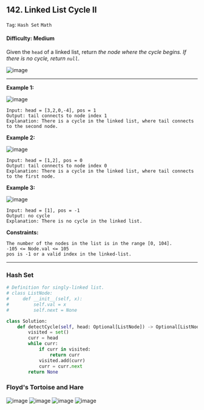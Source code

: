 ## 142. Linked List Cycle II

```Tag```: ```Hash Set``` ```Math```

#### Difficulty: Medium

Given the ```head``` of a linked list, return _the node where the cycle begins. If there is no cycle, return ```null```_.

![image](https://user-images.githubusercontent.com/35042430/210283133-57767f64-e80a-4ccf-a7ef-613d1465721b.png)

---

__Example 1:__

![image](https://assets.leetcode.com/uploads/2018/12/07/circularlinkedlist.png)
```
Input: head = [3,2,0,-4], pos = 1
Output: tail connects to node index 1
Explanation: There is a cycle in the linked list, where tail connects to the second node.
```

__Example 2:__

![image](https://assets.leetcode.com/uploads/2018/12/07/circularlinkedlist_test2.png)
```
Input: head = [1,2], pos = 0
Output: tail connects to node index 0
Explanation: There is a cycle in the linked list, where tail connects to the first node.
```

__Example 3:__

![image](https://assets.leetcode.com/uploads/2018/12/07/circularlinkedlist_test3.png)
```
Input: head = [1], pos = -1
Output: no cycle
Explanation: There is no cycle in the linked list.
```

__Constraints:__
```
The number of the nodes in the list is in the range [0, 104].
-105 <= Node.val <= 105
pos is -1 or a valid index in the linked-list.
```

---

### Hash Set

```Python
# Definition for singly-linked list.
# class ListNode:
#     def __init__(self, x):
#         self.val = x
#         self.next = None

class Solution:
    def detectCycle(self, head: Optional[ListNode]) -> Optional[ListNode]:
        visited = set()
        curr = head
        while curr:
            if curr in visited:
                return curr
            visited.add(curr)
            curr = curr.next
        return None
```

### Floyd's Tortoise and Hare

![image](https://user-images.githubusercontent.com/35042430/210284097-f3426858-4526-45f9-a566-3681d1c2be1c.png)
![image](https://user-images.githubusercontent.com/35042430/210283411-1e8b3484-9b54-41ca-b6dd-f788fe2b4055.png)
![image](https://user-images.githubusercontent.com/35042430/210283424-82430abb-0a84-4636-b9ed-0d9e603f708e.png)
![image](https://user-images.githubusercontent.com/35042430/210283436-a31da7e3-e4e8-41af-96a1-da40e28b6e81.png)

```Python

```
